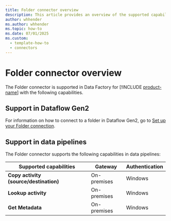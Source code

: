 ```yaml
---
title: Folder connector overview
description: This article provides an overview of the supported capabilities of the Folder connector.
author: whhender
ms.author: whhender
ms.topic: how-to
ms.date: 07/01/2025
ms.custom:
  - template-how-to
  - connectors
---
```


# Folder connector overview

The Folder connector is supported in Data Factory for [!INCLUDE [product-name](../includes/product-name.md)] with the following capabilities.


## Support in Dataflow Gen2

For information on how to connect to a folder in Dataflow Gen2, go to [Set up your Folder connection](connector-folder.md).

## Support in data pipelines

The Folder connector supports the following capabilities in data pipelines:

| Supported capabilities | Gateway | Authentication |
| --- | --- | ---|
| **Copy activity (source/destination)** | On-premises |Windows |
| **Lookup activity** | On-premises | Windows  |
| **Get Metadata** | On-premises | Windows  |